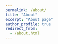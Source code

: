 ```yaml
---
permalink: /about/
title: "About"
excerpt: "About page"
author_profile: true
redirect_from:
  - /about.html
---
```

